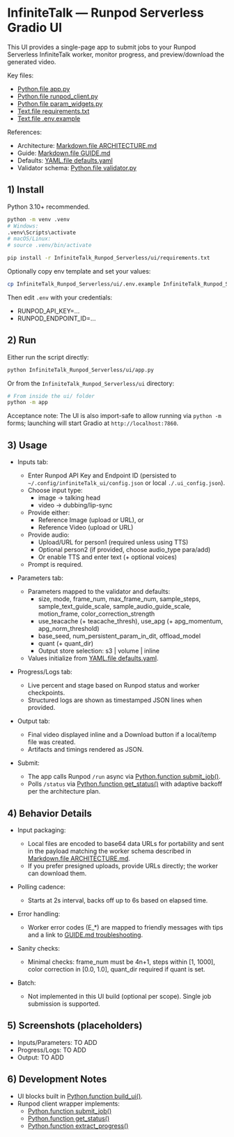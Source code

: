# InfiniteTalk — Runpod Serverless Gradio UI

This UI provides a single-page app to submit jobs to your Runpod Serverless InfiniteTalk worker, monitor progress, and preview/download the generated video.

Key files:
- [Python.file app.py](InfiniteTalk_Runpod_Serverless/ui/app.py)
- [Python.file runpod_client.py](InfiniteTalk_Runpod_Serverless/ui/runpod_client.py)
- [Python.file param_widgets.py](InfiniteTalk_Runpod_Serverless/ui/param_widgets.py)
- [Text.file requirements.txt](InfiniteTalk_Runpod_Serverless/ui/requirements.txt)
- [Text.file .env.example](InfiniteTalk_Runpod_Serverless/ui/.env.example)

References:
- Architecture: [Markdown.file ARCHITECTURE.md](InfiniteTalk_Runpod_Serverless/ARCHITECTURE.md)
- Guide: [Markdown.file GUIDE.md](InfiniteTalk_Runpod_Serverless/GUIDE.md)
- Defaults: [YAML.file defaults.yaml](InfiniteTalk_Runpod_Serverless/config/defaults.yaml)
- Validator schema: [Python.file validator.py](InfiniteTalk_Runpod_Serverless/worker/validator.py)


## 1) Install

Python 3.10+ recommended.

```bash
python -m venv .venv
# Windows:
.venv\Scripts\activate
# macOS/Linux:
# source .venv/bin/activate

pip install -r InfiniteTalk_Runpod_Serverless/ui/requirements.txt
```

Optionally copy env template and set your values:
```bash
cp InfiniteTalk_Runpod_Serverless/ui/.env.example InfiniteTalk_Runpod_Serverless/ui/.env
```

Then edit `.env` with your credentials:
- RUNPOD_API_KEY=...
- RUNPOD_ENDPOINT_ID=...


## 2) Run

Either run the script directly:
```bash
python InfiniteTalk_Runpod_Serverless/ui/app.py
```

Or from the `InfiniteTalk_Runpod_Serverless/ui` directory:
```bash
# From inside the ui/ folder
python -m app
```

Acceptance note: The UI is also import-safe to allow running via `python -m` forms; launching will start Gradio at `http://localhost:7860`.


## 3) Usage

- Inputs tab:
  - Enter Runpod API Key and Endpoint ID (persisted to `~/.config/infiniteTalk_ui/config.json` or local `./.ui_config.json`).
  - Choose input type:
    - image → talking head
    - video → dubbing/lip-sync
  - Provide either:
    - Reference Image (upload or URL), or
    - Reference Video (upload or URL)
  - Provide audio:
    - Upload/URL for person1 (required unless using TTS)
    - Optional person2 (if provided, choose audio_type para/add)
    - Or enable TTS and enter text (+ optional voices)
  - Prompt is required.

- Parameters tab:
  - Parameters mapped to the validator and defaults:
    - size, mode, frame_num, max_frame_num, sample_steps, sample_text_guide_scale, sample_audio_guide_scale, motion_frame, color_correction_strength
    - use_teacache (+ teacache_thresh), use_apg (+ apg_momentum, apg_norm_threshold)
    - base_seed, num_persistent_param_in_dit, offload_model
    - quant (+ quant_dir)
    - Output store selection: s3 | volume | inline
  - Values initialize from [YAML.file defaults.yaml](InfiniteTalk_Runpod_Serverless/config/defaults.yaml).

- Progress/Logs tab:
  - Live percent and stage based on Runpod status and worker checkpoints.
  - Structured logs are shown as timestamped JSON lines when provided.

- Output tab:
  - Final video displayed inline and a Download button if a local/temp file was created.
  - Artifacts and timings rendered as JSON.

- Submit:
  - The app calls Runpod `/run` async via [Python.function submit_job()](InfiniteTalk_Runpod_Serverless/ui/runpod_client.py:1).
  - Polls `/status` via [Python.function get_status()](InfiniteTalk_Runpod_Serverless/ui/runpod_client.py:1) with adaptive backoff per the architecture plan.


## 4) Behavior Details

- Input packaging:
  - Local files are encoded to base64 data URLs for portability and sent in the payload matching the worker schema described in [Markdown.file ARCHITECTURE.md](InfiniteTalk_Runpod_Serverless/ARCHITECTURE.md).
  - If you prefer presigned uploads, provide URLs directly; the worker can download them.

- Polling cadence:
  - Starts at 2s interval, backs off up to 6s based on elapsed time.

- Error handling:
  - Worker error codes (E_*) are mapped to friendly messages with tips and a link to [GUIDE.md troubleshooting](InfiniteTalk_Runpod_Serverless/GUIDE.md#troubleshooting).

- Sanity checks:
  - Minimal checks: frame_num must be 4n+1, steps within [1, 1000], color correction in [0.0, 1.0], quant_dir required if quant is set.

- Batch:
  - Not implemented in this UI build (optional per scope). Single job submission is supported.


## 5) Screenshots (placeholders)

- Inputs/Parameters: TO ADD
- Progress/Logs: TO ADD
- Output: TO ADD


## 6) Development Notes

- UI blocks built in [Python.function build_ui()](InfiniteTalk_Runpod_Serverless/ui/app.py:1).
- Runpod client wrapper implements:
  - [Python.function submit_job()](InfiniteTalk_Runpod_Serverless/ui/runpod_client.py:1)
  - [Python.function get_status()](InfiniteTalk_Runpod_Serverless/ui/runpod_client.py:1)
  - [Python.function extract_progress()](InfiniteTalk_Runpod_Serverless/ui/runpod_client.py:1)
